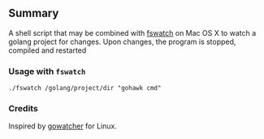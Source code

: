 ## Summary

A shell script that may be combined with [fswatch](https://github.com/alandipert/fswatch) on Mac OS X to watch a golang project for changes. Upon changes, the program is stopped, compiled and restarted

### Usage with `fswatch`
    ./fswatch /golang/project/dir "gohawk cmd"

### Credits
Inspired by [gowatcher](https://github.com/nickjj/gowatcher) for Linux.
